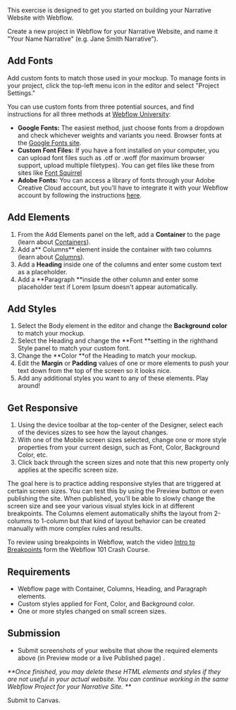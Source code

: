 This exercise is designed to get you started on building your Narrative Website with Webflow.

Create a new project in Webflow for your Narrative Website, and name it "Your Name Narrative" \(e.g. Jane Smith Narrative"\).

## Add Fonts

Add custom fonts to match those used in your mockup. To manage fonts in your project, click the top-left menu icon in the editor and select "Project Settings."

You can use custom fonts from three potential sources, and find instructions for all three methods at [Webflow University](https://university.webflow.com/topic/project-settings-fonts):

* **Google Fonts:** The easiest method, just choose fonts from a dropdown and check whichever weights and variants you need. Browser fonts at the [Google Fonts site](https://fonts.google.com).
* **Custom Font Files:** If you have a font installed on your computer, you can upload font files such as .otf or .woff \(for maximum browser support, upload multiple filetypes\). You can get files like these from sites like [Font Squirrel](https://www.fontsquirrel.com/)
* **Adobe Fonts:** You can access a library of fonts through your Adobe Creative Cloud account, but you'll have to integrate it with your Webflow account by following the instructions [here](https://university.webflow.com/article/typekit).

## Add Elements

1. From the Add Elements panel on the left, add a **Container** to the page \(learn about [Containers](https://university.webflow.com/article/container)\).
2. Add a** Columns** element inside the container with two columns \(learn about [Columns](https://university.webflow.com/article/columns)\).
3. Add a **Heading** inside one of the columns and enter some custom text as a placeholder.
4. Add a **Paragraph **inside the other column and enter some placeholder text if Lorem Ipsum doesn't appear automatically.

## Add Styles

1. Select the Body element in the editor and change the **Background color** to match your mockup. 
2. Select the Heading and change the **Font **setting in the righthand Style panel to match your custom font.
3. Change the **Color **of the Heading to match your mockup.
4. Edit the **Margin** or **Padding** values of one or more elements to push your text down from the top of the screen so it looks nice. 
5. Add any additional styles you want to any of these elements. Play around!

## Get Responsive

1. Using the device toolbar at the top-center of the Designer, select each of the devices sizes to see how the layout changes. 
2. With one of the Mobile screen sizes selected, change one or more style properties from your current design, such as Font, Color, Background Color, etc. 
3. Click back through the screen sizes and note that this new property only applies at the specific screen size. 

The goal here is to practice adding responsive styles that are triggered at certain screen sizes. You can test this by using the Preview button or even publishing the site. When published, you'll be able to slowly change the screen size and see your various visual styles kick in at different breakpoints. The Columns element automatically shifts the layout from 2-columns to 1-column but that kind of layout behavior can be created manually with more complex rules and results. 

To review using breakpoints in Webflow, watch the video [Intro to Breakpoints](https://university.webflow.com/lesson/intro-to-breakpoints-101) form the Webflow 101 Crash Course.

## Requirements

* Webflow page with Container, Columns, Heading, and Paragraph elements.
* Custom styles applied for Font, Color, and Background color.
* One or more styles changed on small screen sizes.

## Submission

* Submit screenshots of your website that show the required elements above \(in Preview mode or a live Published page\) . 

_**Once finished, you may delete these HTML elements and styles if they are not useful in your actual website. You can continue working in the same Webflow Project for your Narrative Site. **_

Submit to Canvas.


